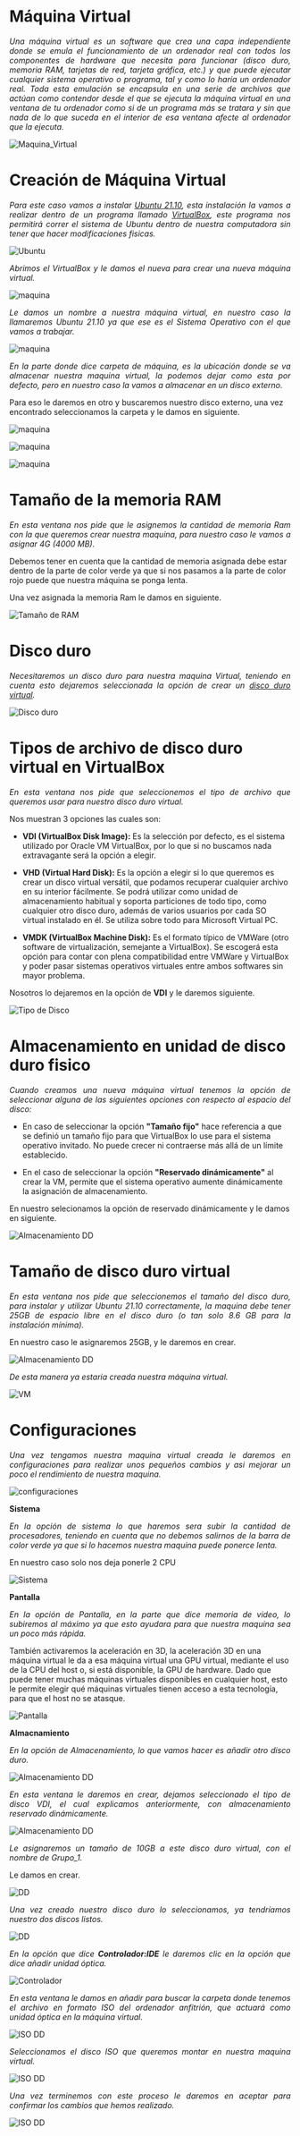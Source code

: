 #  <b>Máquina Virtual </b>

<cite style="display:block; text-align: justify">Una máquina virtual es un software que crea una capa independiente donde se emula el funcionamiento de un ordenador real con todos los componentes de hardware que necesita para funcionar (disco duro, memoria RAM, tarjetas de red, tarjeta gráfica, etc.) y que puede ejecutar cualquier sistema operativo o programa, tal y como lo haría un ordenador real. Toda esta emulación se encapsula en una serie de archivos que actúan como contendor desde el que se ejecuta la máquina virtual en una ventana de tu ordenador como si de un programa más se tratara y sin que nada de lo que suceda en el interior de esa ventana afecte al ordenador que la ejecuta.</cite>

![Maquina_Virtual](img_Creacion_MV/img9.jpg) 

#  <b>Creación de Máquina Virtual </b>

<cite style="display:block; text-align: justify">Para este caso vamos a instalar [Ubuntu 21.10][1_1], esta instalación la vamos a realizar dentro de un programa llamado [VirtualBox][1_0], este programa nos permitirá correr el sistema de Ubuntu dentro de nuestra computadora sin tener que hacer modificaciones fisicas.</cite>

[1_0]:https://www.virtualbox.org/wiki/Downloads

[1_1]:https://ubuntu.com

![Ubuntu](img_Creacion_MV/img10.png)

<cite style="display:block; text-align: justify">Abrimos el VirtualBox y le damos el nueva para crear una nueva máquina virtual.</cite>

![maquina](img_Creacion_MV/img11.png)

<cite style="display:block; text-align: justify">Le damos un nombre a nuestra máquina virtual, en nuestro caso la llamaremos Ubuntu 21.10 ya que ese es el Sistema Operativo con el que vamos a trabajar.</cite>

![maquina](img_Creacion_MV/img12.png)

<cite style="display:block; text-align: justify">En la parte donde dice carpeta de máquina, es la ubicación donde se va almacenar nuestra maquina virtual, la podemos dejar como esta por defecto, pero en nuestro caso la vamos a almacenar en un disco externo.

Para eso le daremos en otro y buscaremos nuestro disco externo, una vez encontrado seleccionamos la carpeta y le damos en siguiente.
</cite>

![maquina](img_Creacion_MV/img13.png)

![maquina](img_Creacion_MV/img14.png)

![maquina](img_Creacion_MV/img15.png)

#  <b>Tamaño de la memoria RAM</b>

<cite style="display:block; text-align: justify">En esta ventana nos pide que le asignemos la cantidad de memoria Ram con la que queremos crear nuestra maquina, para nuestro caso le vamos a asignar 4G (4000 MB).

Debemos tener en cuenta que la cantidad de memoria asignada debe estar dentro de la parte de color verde ya que si nos pasamos a la parte de color rojo puede que nuestra máquina se ponga lenta.

Una vez asignada la memoria Ram le damos en siguiente.
</cite>

![Tamaño de RAM](img_Creacion_MV/img16.png)

# <b>Disco duro</b>

<cite style="display:block; text-align: justify">Necesitaremos un disco duro para nuestra maquina Virtual, teniendo en cuenta esto dejaremos seleccionada la opción de crear un [disco duro virtual][1_2].
</cite>

[1_2]:https://es.wikipedia.org/wiki/Disco_virtual

![Disco duro](img_Creacion_MV/img17.png)

# <b>Tipos de archivo de disco duro virtual en VirtualBox</b>

<cite style="display:block; text-align: justify">En esta ventana nos pide que seleccionemos el tipo de archivo que queremos usar para nuestro disco duro virtual.

Nos muestran 3 opciones las cuales son:
* <b>VDI (VirtualBox Disk Image):</b> Es la selección por defecto, es el sistema utilizado por Oracle VM VirtualBox, por lo que si no buscamos nada extravagante será la opción a elegir.

* <b>VHD (Virtual Hard Disk):</b> Es la opción a elegir si lo que queremos es crear un disco virtual versátil, que podamos recuperar cualquier archivo en su interior fácilmente. Se podrá utilizar como unidad de almacenamiento habitual y soporta particiones de todo tipo, como cualquier otro disco duro, además de varios usuarios por cada SO virtual instalado en él. Se utiliza sobre todo para Microsoft Virtual PC.

* <b> VMDK (VirtualBox Machine Disk):</b> Es el formato típico de VMWare (otro software de virtualización, semejante a VirtualBox). Se escogerá esta opción para contar con plena compatibilidad entre VMWare y VirtualBox y poder pasar sistemas operativos virtuales entre ambos softwares sin mayor problema.

Nosotros lo dejaremos en la opción de <b>VDI</b> y le daremos siguiente.
</cite>

![Tipo de Disco](img_Creacion_MV/img18.png)

# <b>Almacenamiento en unidad de disco duro fisico</b>

<cite style="display:block; text-align: justify">Cuando creamos una nueva máquina virtual tenemos la opción de seleccionar alguna de las siguientes opciones con respecto al espacio del disco:

* En caso de seleccionar la opción <b>"Tamaño fijo"</b> hace referencia a que se definió un tamaño fijo para que VirtualBox lo use para el sistema operativo invitado. No puede crecer ni contraerse más allá de un límite establecido.

* En el caso de seleccionar la opción <b>"Reservado dinámicamente"</b> al crear la VM, permite que el sistema operativo aumente dinámicamente la asignación de almacenamiento.

En nuestro selecionamos la opción de reservado dinámicamente y le damos en siguiente.
</cite>

![Almacenamiento DD](img_Creacion_MV/img19.png)

# <b>Tamaño de disco duro virtual</b>

<cite style="display:block; text-align: justify">En esta ventana nos pide que seleccionemos el tamaño del disco duro, para instalar y utilizar Ubuntu 21.10 correctamente, la maquina debe tener 25GB de espacio libre en el disco duro (o tan solo 8.6 GB para la instalación mínima).

En nuestro caso le asignaremos 25GB, y le daremos en crear.

</cite>

![Almacenamiento DD](img_Creacion_MV/img20.png)

<cite style="display:block; text-align: justify">De esta manera ya estaria creada nuestra máquina virtual.
</cite>

![VM](img_Creacion_MV/img21.png)

# <b>Configuraciones</b>

<cite style="display:block; text-align: justify">Una vez tengamos nuestra maquina virtual creada le daremos en configuraciones para realizar unos pequeños cambios y asi mejorar un poco el rendimiento de nuestra maquina.
</cite>

![configuraciones](img_Creacion_MV/img22.png)

<b>Sistema</b>

<cite style="display:block; text-align: justify">En la opción de sistema lo que haremos sera subir la cantidad de procesadores, teniendo en cuenta que no debemos salirnos de la barra de color verde ya que si lo hacemos nuestra maquina puede ponerce lenta.

En nuestro caso solo nos deja ponerle 2 CPU
</cite>

![Sistema](img_Creacion_MV/img23.png)

<b>Pantalla</b>

<cite style="display:block; text-align: justify">En la opción de Pantalla, en la parte que dice memoria de video, lo subiremos al máximo ya que esto ayudara para que nuestra maquina sea un poco más rápida.

También activaremos la aceleración en 3D, la aceleración 3D en una máquina virtual le da a esa máquina virtual una GPU virtual, mediante el uso de la CPU del host o, si está disponible, la GPU de hardware. Dado que puede tener muchas máquinas virtuales disponibles en cualquier host, esto le permite elegir qué máquinas virtuales tienen acceso a esta tecnología, para que el host no se atasque.
</cite>

![Pantalla](img_Creacion_MV/img24.png)

<b>Almacnamiento</b>

<cite style="display:block; text-align: justify">En la opción de Almacenamiento, lo que vamos hacer es añadir otro disco duro.
</cite>

![Almacenamiento DD](img_Creacion_MV/img25.png)

<cite style="display:block; text-align: justify">En esta ventana le daremos en crear, dejamos seleccionado el tipo de disco VDI, el cual explicamos anteriormente, con almacenamiento reservado dinámicamente.
</cite>

![Almacenamiento DD](img_Creacion_MV/img26.png)

<cite style="display:block; text-align: justify">Le asignaremos un tamaño de 10GB a este disco duro virtual, con el nombre de Grupo_1.

Le damos en crear.

</cite>

![DD](img_Creacion_MV/img27.png)

<cite style="display:block; text-align: justify">Una vez creado nuestro disco duro lo seleccionamos, ya tendríamos nuestro dos discos listos.
</cite>

![DD](img_Creacion_MV/img28.png)

<cite style="display:block; text-align: justify">En la opción que dice <b>Controlador:IDE</b> le daremos clic en la opción que dice añadir unidad óptica.
</cite>

![Controlador](img_Creacion_MV/img29.png)

<cite style="display:block; text-align: justify">En esta ventana le damos en añadir para buscar la carpeta donde tenemos el archivo en formato ISO del ordenador anfitrión, que actuará como unidad óptica en la máquina virtual.
</cite>

![ISO DD](img_Creacion_MV/img30.png)

<cite style="display:block; text-align: justify">Seleccionamos el disco ISO que queremos montar en nuestra maquina virtual.
</cite>

![ISO DD](img_Creacion_MV/img31.png)

<cite style="display:block; text-align: justify">Una vez terminemos con este proceso le daremos en aceptar para confirmar los cambios que hemos realizado.
</cite>

![ISO DD](img_Creacion_MV/img32.png)